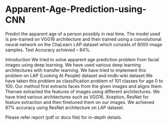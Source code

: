 # Apparent-Age-Prediction-using-CNN
Predict the apparent age of a person possibly in real time. The model used is pre-trained on VGG16 architecture and then trained using a convolutional neural network on the ChaLearn LAP dataset which consists of 8000 image samples. Test Accuracy achieved – 84%.

Introduction
We tried to solve apparent age prediction problem from facial images using deep learning. We have used various deep learning architectures with transfer learning. We have tried to implement this problem on LAP (Looking At People) dataset and imdb-wiki dataset.We have taken this problem as classification problem of 101 classes for age 0 to 100. Our method first extracts faces from the given images and aligns them. Thenwe extracted the features of images using different architectures. We have tried various architectures such as VGG16, Xception, ResNet for feature extraction and then finetuned them on our images. We achieved 87% accuracy using ResNet architecture on LAP dataset.

Please refer report (pdf or docx file) for in-depth details.


